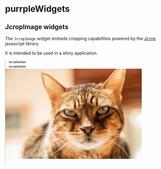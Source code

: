 # purrpleWidgets

## JcropImage widgets

The `JcropImage` widget embeds cropping capabilities powered 
by the [Jcrop](http://deepliquid.com/content/Jcrop_Manual.html) javascript 
library. 

It is intended to be used in a shiny application. 

[![Demo](gifs/JcropImage1.gif)]()

